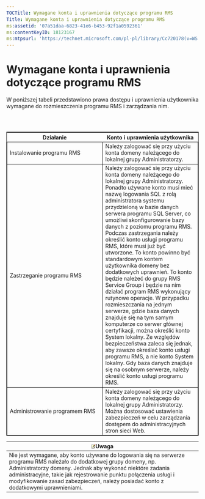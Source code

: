 ```yaml
---
TOCTitle: Wymagane konta i uprawnienia dotyczące programu RMS
Title: Wymagane konta i uprawnienia dotyczące programu RMS
ms:assetid: '07a51daa-6823-41e6-b453-92f1a0592361'
ms:contentKeyID: 18123167
ms:mtpsurl: 'https://technet.microsoft.com/pl-pl/library/Cc720178(v=WS.10)'
---
```


Wymagane konta i uprawnienia dotyczące programu RMS
===================================================

W poniższej tabeli przedstawiono prawa dostępu i uprawnienia użytkownika wymagane do rozmieszczenia programu RMS i zarządzania nim.

###  

 
<table style="border:1px solid black;">
<colgroup>
<col width="50%" />
<col width="50%" />
</colgroup>
<thead>
<tr class="header">
<th>Działanie</th>
<th>Konto i uprawnienia użytkownika</th>
</tr>
</thead>
<tbody>
<tr class="odd">
<td style="border:1px solid black;">Instalowanie programu RMS</td>
<td style="border:1px solid black;">Należy zalogować się przy użyciu konta domeny należącego do lokalnej grupy Administratorzy.</td>
</tr>
<tr class="even">
<td style="border:1px solid black;">Zastrzeganie programu RMS</td>
<td style="border:1px solid black;">Należy zalogować się przy użyciu konta domeny należącego do lokalnej grupy Administratorzy. Ponadto używane konto musi mieć nazwę logowania SQL z rolą administratora systemu przydzieloną w bazie danych serwera programu SQL Server, co umożliwi skonfigurowanie bazy danych z poziomu programu RMS.
Podczas zastrzegania należy określić konto usługi programu RMS, które musi już być utworzone. To konto powinno być standardowym kontem użytkownika domeny bez dodatkowych uprawnień. To konto będzie należeć do grupy RMS Service Group i będzie na nim działać program RMS wykonujący rutynowe operacje.
W przypadku rozmieszczania na jednym serwerze, gdzie baza danych znajduje się na tym samym komputerze co serwer głównej certyfikacji, można określić konto System lokalny. Ze względów bezpieczeństwa zaleca się jednak, aby zawsze określać konto usługi programu RMS, a nie konto System lokalny. Gdy baza danych znajduje się na osobnym serwerze, należy określić konto usługi programu RMS.</td>
</tr>
<tr class="odd">
<td style="border:1px solid black;">Administrowanie programem RMS</td>
<td style="border:1px solid black;">Należy zalogować się przy użyciu konta domeny należącego do lokalnej grupy Administratorzy. Można dostosować ustawienia zabezpieczeń w celu zarządzania dostępem do administracyjnych stron sieci Web.</td>
</tr>
</tbody>
</table>
  
| ![](images/Cc720178.note(WS.10).gif)Uwaga                                                                                                                                                                                                                                                                       |  
|----------------------------------------------------------------------------------------------------------------------------------------------------------------------------------------------------------------------------------------------------------------------------------------------------------------------------------------------|  
| Nie jest wymagane, aby konto używane do logowania się na serwerze programu RMS należało do dodatkowej grupy domeny, np. Administratorzy domeny. Jednak aby wykonać niektóre zadania administracyjne, takie jak rejestrowanie punktu połączenia usługi i modyfikowanie zasad zabezpieczeń, należy posiadać konto z dodatkowymi uprawnieniami. |
